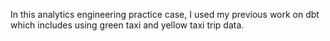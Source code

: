 In this analytics engineering practice case, I used my previous work on dbt which includes using green taxi and yellow taxi trip data.

